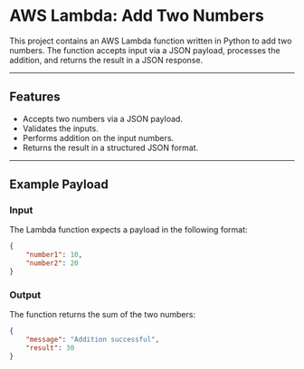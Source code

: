 # AWS Lambda: Add Two Numbers

This project contains an AWS Lambda function written in Python to add two numbers. The function accepts input via a JSON payload, processes the addition, and returns the result in a JSON response.

---

## Features
- Accepts two numbers via a JSON payload.
- Validates the inputs.
- Performs addition on the input numbers.
- Returns the result in a structured JSON format.

---

## Example Payload

### Input
The Lambda function expects a payload in the following format:
```json
{
    "number1": 10,
    "number2": 20
}
```

### Output
The function returns the sum of the two numbers:
```json
{
    "message": "Addition successful",
    "result": 30
}
```
